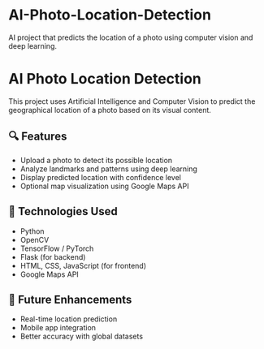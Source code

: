 # AI-Photo-Location-Detection
AI project that predicts the location of a photo using computer vision and deep learning.
# AI Photo Location Detection

This project uses Artificial Intelligence and Computer Vision to predict the geographical location of a photo based on its visual content.

## 🔍 Features
- Upload a photo to detect its possible location
- Analyze landmarks and patterns using deep learning
- Display predicted location with confidence level
- Optional map visualization using Google Maps API

## 🧠 Technologies Used
- Python
- OpenCV
- TensorFlow / PyTorch
- Flask (for backend)
- HTML, CSS, JavaScript (for frontend)
- Google Maps API

## 🚀 Future Enhancements
- Real-time location prediction
- Mobile app integration
- Better accuracy with global datasets